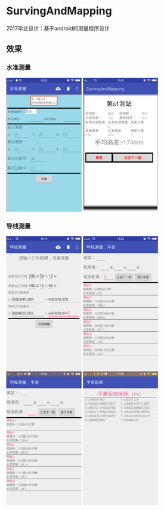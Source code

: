 # SurvingAndMapping
2017毕业设计：基于android的测量程序设计


## 效果

### 水准测量

<img src="screenshot/1.png" width="40%" height="30%"/>&nbsp;<img src="screenshot/2.png" width="40%" height="30%"/>

### 导线测量

<img src="screenshot/4.png" width="40%" height="30%"/> <img src="screenshot/5.png" width="40%" height="30%"/>
<img src="screenshot/6.png" width="40%" height="30%"/> <img src="screenshot/7.png" width="40%" height="30%"/>



